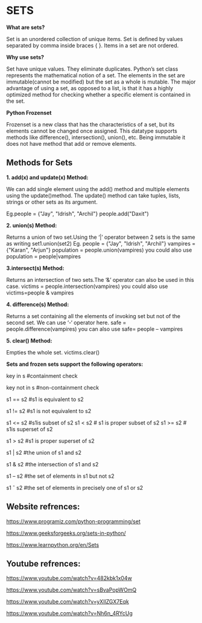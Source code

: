 # SETS

**What are sets?**

Set is an unordered collection of unique items. Set is defined by values separated by comma inside braces { }. Items in a set are not ordered.

**Why use sets?**

Set have unique values. They eliminate duplicates. Python’s set class represents the mathematical notion of a set. The elements in the set are immutable(cannot be modified) but the set as a whole is mutable. The major advantage of using a set, as opposed to a list, is that it has a highly optimized method for checking whether a specific element is contained in the set. 

**Python Frozenset**

Frozenset is a new class that has the characteristics of a set, but its elements cannot be changed once assigned. This datatype supports methods like difference(), intersection(), union(), etc. Being immutable it does not have method that add or remove elements.

## Methods for Sets

**1. add(x) and update(x) Method:** 

We can add single element using the add() method and multiple elements using the update()method. The update() method can take tuples, lists, strings or other sets as its argument.

Eg.people = {"Jay", "Idrish", "Archil"}
people.add("Daxit") 

**2. union(s) Method:**

Returns a union of two set.Using the ‘|’ operator between 2 sets is the same as writing set1.union(set2)
Eg. 
people = {"Jay", "Idrish", "Archil"}
vampires = {"Karan", "Arjun"}
population = people.union(vampires)
you could also use
population = people|vampires

**3.intersect(s) Method:** 

Returns an intersection of two sets.The ‘&’ operator can also be used in this case.
victims = people.intersection(vampires)
you could also use
victims=people & vampires

**4. difference(s) Method:** 

Returns a set containing all the elements of invoking set but not of the second set. We can use ‘-‘ operator here.
safe = people.difference(vampires)
you can also use 
safe= people – vampires

**5. clear() Method:** 

Empties the whole set.
victims.clear()

**Sets and frozen sets support the following operators:**

key in s #containment check

key not in s #non-containment check

s1 == s2 #s1 is equivalent to s2

s1 != s2 #s1 is not equivalent to s2

s1 <= s2 #s1is subset of s2 s1 < s2 # s1 is proper subset of s2 s1 >= s2 # s1is superset of s2

s1 > s2 #s1 is proper superset of s2

s1 | s2 #the union of s1 and s2

s1 & s2 #the intersection of s1 and s2

s1 – s2 #the set of elements in s1 but not s2

s1 ˆ s2 #the set of elements in precisely one of s1 or s2

## Website refrences:

https://www.programiz.com/python-programming/set

https://www.geeksforgeeks.org/sets-in-python/

https://www.learnpython.org/en/Sets

## Youtube refrences:

https://www.youtube.com/watch?v=482kbk1x04w

https://www.youtube.com/watch?v=sBvaPopWOmQ

https://www.youtube.com/watch?v=yXIlZGX7Eqk

https://www.youtube.com/watch?v=Nh6n_4RYcUg
